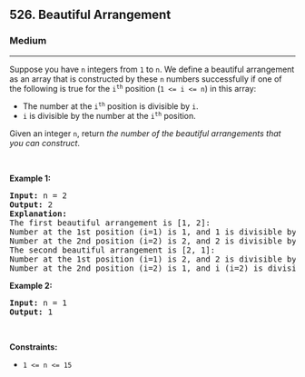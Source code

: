 <h2>526. Beautiful Arrangement</h2><h3>Medium</h3><hr><div><p>Suppose you have <code>n</code> integers from <code>1</code> to <code>n</code>. We define a beautiful arrangement as an array that is constructed by these <code>n</code> numbers successfully if one of the following is true for the <code>i<sup>th</sup></code> position (<code>1 &lt;= i &lt;= n</code>) in this array:</p>

<ul>
	<li>The number at the <code>i<sup>th</sup></code> position is divisible by <code>i</code>.</li>
	<li><code>i</code> is divisible by the number at the <code>i<sup>th</sup></code> position.</li>
</ul>

<p>Given an integer <code>n</code>, return <em>the number of the beautiful arrangements that you can construct</em>.</p>

<p>&nbsp;</p>
<p><strong>Example 1:</strong></p>

<pre><strong>Input:</strong> n = 2
<strong>Output:</strong> 2
<b>Explanation:</b> 
The first beautiful arrangement is [1, 2]:
Number at the 1st position (i=1) is 1, and 1 is divisible by i (i=1).
Number at the 2nd position (i=2) is 2, and 2 is divisible by i (i=2).
The second beautiful arrangement is [2, 1]:
Number at the 1st position (i=1) is 2, and 2 is divisible by i (i=1).
Number at the 2nd position (i=2) is 1, and i (i=2) is divisible by 1.
</pre>

<p><strong>Example 2:</strong></p>

<pre><strong>Input:</strong> n = 1
<strong>Output:</strong> 1
</pre>

<p>&nbsp;</p>
<p><strong>Constraints:</strong></p>

<ul>
	<li><code>1 &lt;= n &lt;= 15</code></li>
</ul>
</div>